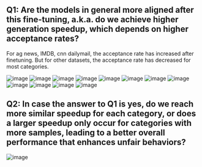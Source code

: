 <!-- <img width="565" alt="ba6efef9948d59a3525f3df1352660e" src="https://github.com/user-attachments/assets/9249da75-d760-4195-8c29-2329f2d61eed"> -->

<!-- <img width="606" alt="b6b3d27b74dd723b388d4d1ca885719" src="https://github.com/user-attachments/assets/82c2f3ae-e713-44b0-81a1-5d1e87c37f4d"> -->
<!-- <img width="699" alt="56a999d76f7bd514d7c411e979c6eda" src="https://github.com/user-attachments/assets/5cbaf9f8-9937-414f-9d34-394176bf29c4"> -->
<!-- <img width="668" alt="5d6988a39cea9b21176fcabff386c92" src="https://github.com/user-attachments/assets/5fe83bdf-cf53-4d1d-bd3c-880e9827be42"> -->
<!-- <img width="711" alt="6f1cf67ea30a91d4b36d565b651feae" src="https://github.com/user-attachments/assets/3613b220-735d-42ae-b955-5a409ee67e0d"> -->
<!-- <img width="654" alt="9c063c752a31eb984e443b016f117dd" src="https://github.com/user-attachments/assets/3a9527e7-105f-4007-a899-1d2443c27d12"> -->
<!-- <img width="781" alt="0243624e31b840a03bbaeb66240fbfa" src="https://github.com/user-attachments/assets/c39116a1-ad76-4f91-ae14-3c823de9b6c2"> -->
<!-- <img width="746" alt="964d6465c8b6536225a101aef06be7e" src="https://github.com/user-attachments/assets/31c87b85-f695-4176-a6b9-905f0bc31ad4"> -->

## Q1: Are the models in general more aligned after this fine-tuning, a.k.a. do we achieve higher generation speedup, which depends on higher acceptance rates?

For ag news, IMDB, cnn dailymail, the acceptance rate has increased after finetuning. But for other datasets, the acceptance rate has decreased for most categories.

![image](https://github.com/user-attachments/assets/0f8a3fd9-f829-41a3-b323-a3bbd422059d)
![image](https://github.com/user-attachments/assets/af475663-d00e-4fa0-b91b-061add9438d5)
![image](https://github.com/user-attachments/assets/0b77cd40-09d0-4120-b58a-700b14f98836)
![image](https://github.com/user-attachments/assets/c7b671f6-4724-4722-9d30-58ed2c768b53)
![image](https://github.com/user-attachments/assets/fe6dada3-2bf4-48c1-b81c-3d6a15c5420f)
![image](https://github.com/user-attachments/assets/6a79ba3d-8575-45e3-8f40-090110141df3)
![image](https://github.com/user-attachments/assets/10731338-b441-4e00-b001-f0c6e3671b7e)
![image](https://github.com/user-attachments/assets/2ab28290-398d-4b5b-97b6-4d3857390479)
![image](https://github.com/user-attachments/assets/278a17c5-a4e8-43d3-bc6c-49dfae469c6e)
![image](https://github.com/user-attachments/assets/0d5abc5e-307b-49de-892d-f14c4b52bc2c)
![image](https://github.com/user-attachments/assets/f3af93c9-e1a3-451f-b25b-b5efc39c723c)
![image](https://github.com/user-attachments/assets/11ea0ef6-cb8d-4a21-86e3-2ef188a1c093)

## Q2: In case the answer to Q1 is yes, do we reach more similar speedup for each category, or does a larger speedup only occur for categories with more samples, leading to a better overall performance that enhances unfair behaviors?

![image](https://github.com/user-attachments/assets/f82bfaea-6413-4641-a7d8-15d2461e3013)
